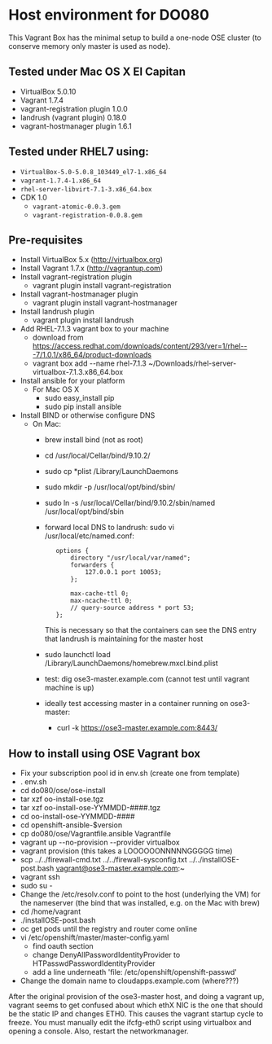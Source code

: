 
# Host environment for DO080

This Vagrant Box has the minimal setup to build a one-node OSE cluster (to conserve memory only master is used as node). 

## Tested under Mac OS X El Capitan

* VirtualBox 5.0.10 
* Vagrant 1.7.4
* vagrant-registration plugin 1.0.0 
* landrush (vagrant plugin) 0.18.0
* vagrant-hostmanager plugin 1.6.1

## Tested under RHEL7 using:

* `VirtualBox-5.0-5.0.8_103449_el7-1.x86_64`
* `vagrant-1.7.4-1.x86_64`
* `rhel-server-libvirt-7.1-3.x86_64.box`
* CDK 1.0
  * `vagrant-atomic-0.0.3.gem`
  * `vagrant-registration-0.0.8.gem`

## Pre-requisites
* Install VirtualBox 5.x (http://virtualbox.org)
* Install Vagrant 1.7.x (http://vagrantup.com)
* Install vagrant-registration plugin
  * vagrant plugin install vagrant-registration
* Install vagrant-hostmanager plugin
  * vagrant plugin install vagrant-hostmanager
* Install landrush plugin
  * vagrant plugin install landrush 
* Add RHEL-7.1.3 vagrant box to your machine
  * download from https://access.redhat.com/downloads/content/293/ver=1/rhel---7/1.0.1/x86_64/product-downloads 
  * vagrant box add --name rhel-7.1.3 ~/Downloads/rhel-server-virtualbox-7.1.3.x86_64.box
* Install ansible for your platform
  * For Mac OS X
    * sudo easy_install pip
    * sudo pip install ansible
* Install BIND or otherwise configure DNS
  * On Mac:
    * brew install bind (not as root)
    * cd /usr/local/Cellar/bind/9.10.2/
    * sudo cp *plist /Library/LaunchDaemons
    * sudo mkdir -p /usr/local/opt/bind/sbin/
    * sudo ln -s /usr/local/Cellar/bind/9.10.2/sbin/named /usr/local/opt/bind/sbin
    * forward local DNS to landrush: sudo vi /usr/local/etc/named.conf:

             options {
                 directory "/usr/local/var/named";
                 forwarders {
                     127.0.0.1 port 10053;
                 };
        
                 max-cache-ttl 0;
                 max-ncache-ttl 0;
                 // query-source address * port 53;
             };
      
      This is necessary so that the containers can see the DNS entry that landrush is maintaining for the master host

    * sudo launchctl load /Library/LaunchDaemons/homebrew.mxcl.bind.plist
    * test: dig ose3-master.example.com (cannot test until vagrant machine is up)
    * ideally test accessing master in a container running on ose3-master:
      * curl -k https://ose3-master.example.com:8443/

## How to install using OSE Vagrant box
* Fix your subscription pool id in env.sh (create one from template)
* . env.sh
* cd do080/ose/ose-install
* tar xzf oo-install-ose.tgz
* tar xzf oo-install-ose-YYMMDD-####.tgz
* cd oo-install-ose-YYMMDD-####
* cd openshift-ansible-$version
* cp do080/ose/Vagrantfile.ansible Vagrantfile
* vagrant up --no-provision --provider virtualbox
* vagrant provision (this takes a LOOOOOONNNNNGGGGG time) 
* scp ../../firewall-cmd.txt ../../firewall-sysconfig.txt ../../installOSE-post.bash vagrant@ose3-master.example.com:~
* vagrant ssh
* sudo su -
* Change the /etc/resolv.conf to point to the host (underlying the VM) for the nameserver (the bind that was installed, e.g. on the Mac with brew)
* cd /home/vagrant
* ./installOSE-post.bash
* oc get pods until the registry and router come online
* vi /etc/openshift/master/master-config.yaml
  * find oauth section
  * change DenyAllPasswordIdentityProvider to HTPasswdPasswordIdentityProvider
  * add a line underneath 'file: /etc/openshift/openshift-passwd'
* Change the domain name to cloudapps.example.com (where???)

After the original provision of the ose3-master host, and doing a vagrant up, vagrant seems to get confused about which ethX NIC is the one that should be the static IP and changes ETH0.  This causes the vagrant startup cycle to freeze.  You must manually edit the ifcfg-eth0 script using virtualbox and opening a console.  Also, restart the networkmanager.
